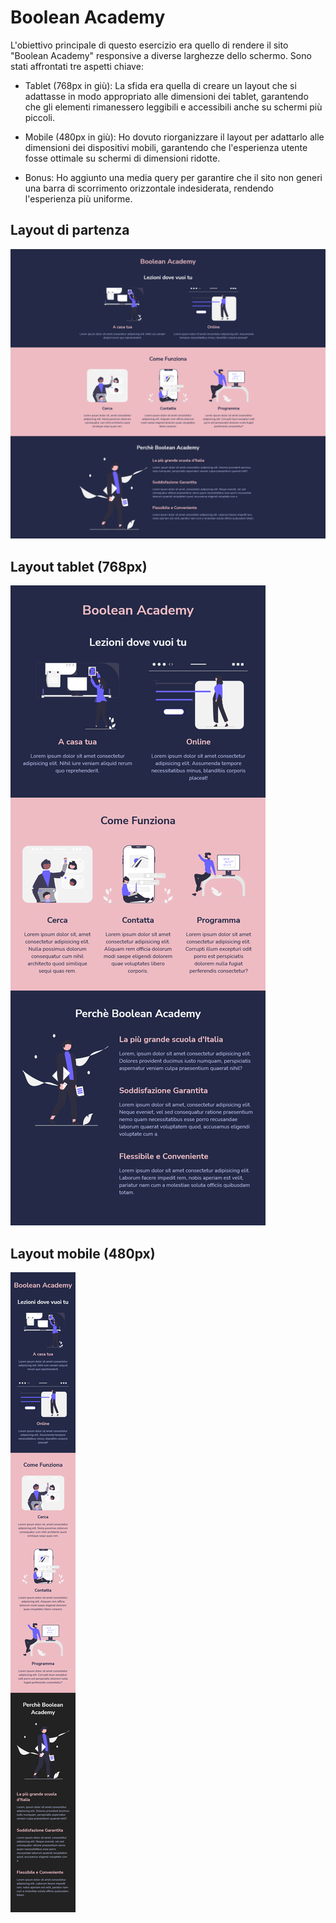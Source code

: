 # Boolean Academy

L'obiettivo principale di questo esercizio era quello di rendere il sito "Boolean Academy" responsive a diverse larghezze dello schermo. Sono stati affrontati tre aspetti chiave:

- Tablet (768px in giù): La sfida era quella di creare un layout che si adattasse in modo appropriato alle dimensioni dei tablet, garantendo che gli elementi rimanessero leggibili e accessibili anche su schermi più piccoli.

- Mobile (480px in giù): Ho dovuto riorganizzare il layout per adattarlo alle dimensioni dei dispositivi mobili, garantendo che l'esperienza utente fosse ottimale su schermi di dimensioni ridotte.

- Bonus: Ho aggiunto una media query per garantire che il sito non generi una barra di scorrimento orizzontale indesiderata, rendendo l'esperienza più uniforme.

## Layout di partenza

![layout di partenza](img/layout/desktop.png)

## Layout tablet (768px)

![layout tablet](img/layout/Tablet-768.png)

## Layout mobile (480px)

![layout mobile](img/layout/Mobile-480.png)
